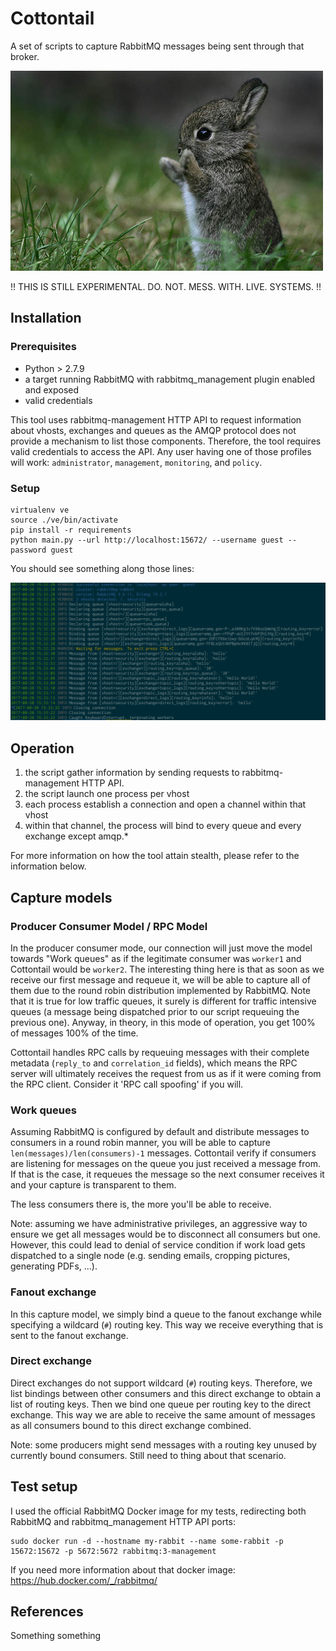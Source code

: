 # Cottontail

A set of scripts to capture RabbitMQ messages being sent through that broker.

![cute](cottontail.jpg)

!! THIS IS STILL EXPERIMENTAL. DO. NOT. MESS. WITH. LIVE. SYSTEMS. !!

## Installation

### Prerequisites

* Python > 2.7.9
* a target running RabbitMQ with rabbitmq_management plugin enabled and exposed
* valid credentials

This tool uses rabbitmq-management HTTP API to request information about vhosts, exchanges and queues as the AMQP protocol does not provide a mechanism to list those components. Therefore, the tool requires valid credentials to access the API. Any user having one of those profiles will work: `administrator`, `management`, `monitoring`, and `policy`.

### Setup

```
virtualenv ve
source ./ve/bin/activate
pip install -r requirements
python main.py --url http://localhost:15672/ --username guest --password guest
```

You should see something along those lines:

![Screenshot](screenshot.png)

## Operation

1. the script gather information by sending requests to rabbitmq-management HTTP API.
2. the script launch one process per vhost
3. each process establish a connection and open a channel within that vhost
4. within that channel, the process will bind to every queue and every exchange except amqp.*

For more information on how the tool attain stealth, please refer to the information below.

## Capture models

### Producer Consumer Model / RPC Model

In the producer consumer mode, our connection will just move the model towards "Work queues" as if the legitimate consumer was `worker1` and Cottontail would be `worker2`. The interesting thing here is that as soon as we receive our first message and requeue it, we will be able to capture all of them due to the round robin distribution implemented by RabbitMQ. Note that it is true for low traffic queues, it surely is different for traffic intensive queues (a message being dispatched prior to our script requeuing the previous one). Anyway, in theory, in this mode of operation, you get 100% of messages 100% of the time.

Cottontail handles RPC calls by requeuing messages with their complete metadata (`reply_to` and `correlation_id` fields), which means the RPC server will ultimately receives the request from us as if it were coming from the RPC client. Consider it 'RPC call spoofing' if you will.

### Work queues

Assuming RabbitMQ is configured by default and distribute messages to consumers in a round robin manner, you will be able to capture `len(messages)/len(consumers)-1` messages. Cottontail verify if consumers are listening for messages on the queue you just received a message from. If that is the case, it requeues the message so the next consumer receives it and your capture is transparent to them.

The less consumers there is, the more you'll be able to receive.

Note: assuming we have administrative privileges, an aggressive way to ensure we get all messages would be to disconnect all consumers but one. However, this could lead to denial of service condition if work load gets dispatched to a single node (e.g. sending emails, cropping pictures, generating PDFs, ...).

### Fanout exchange

In this capture model, we simply bind a queue to the fanout exchange while specifying a wildcard (`#`) routing key. This way we receive everything that is sent to the fanout exchange.

### Direct exchange

Direct exchanges do not support wildcard (`#`) routing keys. Therefore, we list bindings between other consumers and this direct exchange to obtain a list of routing keys. Then we bind one queue per routing key to the direct exchange. This way we are able to receive the same amount of messages as all consumers bound to this direct exchange combined.

Note: some producers might send messages with a routing key unused by currently bound consumers. Still need to thing about that scenario.


## Test setup

I used the official RabbitMQ Docker image for my tests, redirecting both RabbitMQ and rabbitmq_management HTTP API ports:

```
sudo docker run -d --hostname my-rabbit --name some-rabbit -p 15672:15672 -p 5672:5672 rabbitmq:3-management
```

If you need more information about that docker image: https://hub.docker.com/_/rabbitmq/


## References

Something something
